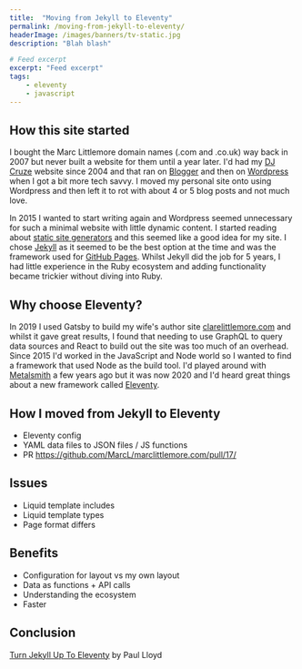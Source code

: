 ```yaml
---
title:  "Moving from Jekyll to Eleventy"
permalink: /moving-from-jekyll-to-eleventy/
headerImage: /images/banners/tv-static.jpg
description: "Blah blash"

# Feed excerpt
excerpt: "Feed excerpt"
tags:
    - eleventy
    - javascript
---
```


## How this site started

I bought the Marc Littlemore domain names (.com and .co.uk) way back in 2007 but never built a website for them until a year later. I'd had my [DJ Cruze](djcruze.co.uk) website since 2004 and that ran on [Blogger](https://www.blogger.com) and then on [Wordpress](https://wordpress.com/) when I got a bit more tech savvy. I moved my personal site onto using Wordpress and then left it to rot with about 4 or 5 blog posts and not much love.

In 2015 I wanted to start writing again and Wordpress seemed unnecessary for such a minimal website with little dynamic content. I started reading about [static site generators](https://www.smashingmagazine.com/2015/11/modern-static-website-generators-next-big-thing/) and this seemed like a good idea for my site. I chose [Jekyll](https://jekyllrb.com/) as it seemed to be the best option at the time and was the framework used for [GitHub Pages](https://pages.github.com/). Whilst Jekyll did the job for 5 years, I had little experience in the Ruby ecosystem and adding functionality became trickier without diving into Ruby.

## Why choose Eleventy?

In 2019 I used Gatsby to build my wife's author site [clarelittlemore.com](https://clarelittlemore.com) and whilst it gave great results, I found that needing to use GraphQL to query data sources and React to build out the site was too much of an overhead. Since 2015 I'd worked in the JavaScript and Node world so I wanted to find a framework that used Node as the build tool. I'd played around with [Metalsmith](https://metalsmith.io/) a few years ago but it was now 2020 and I'd heard great things about a new framework called [Eleventy](https://www.11ty.dev/).

## How I moved from Jekyll to Eleventy

- Eleventy config
- YAML data files to JSON files / JS functions
- PR https://github.com/MarcL/marclittlemore.com/pull/17/

## Issues

- Liquid template includes
- Liquid template types
- Page format differs

## Benefits

- Configuration for layout vs my own layout
- Data as functions + API calls
- Understanding the ecosystem
- Faster

## Conclusion

[Turn Jekyll Up To Eleventy](https://24ways.org/2018/turn-jekyll-up-to-eleventy/) by Paul Lloyd